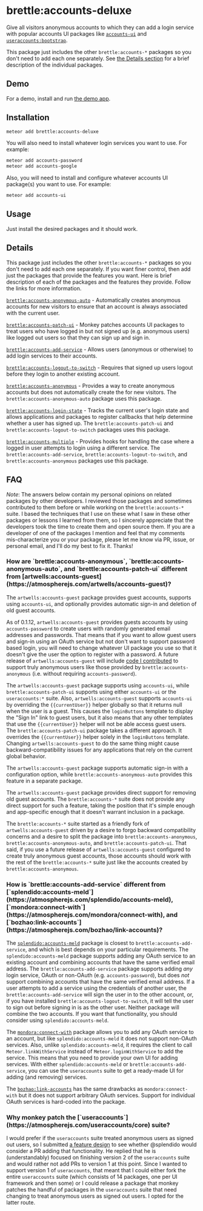 # brettle:accounts-deluxe

Give all visitors anonymous accounts to which they can add a login service
with popular accounts UI packages like
[`accounts-ui`](https://atmospherejs.com/meteor/accounts-ui) and
[`useraccounts:bootstrap`](https://atmospherejs.com/useraccounts/bootstrap).

This package just includes the other `brettle:accounts-*` packages so you don't
need to add each one separately.  See [the Details
section](https://github.com/brettle/meteor-accounts-deluxe/blob/master/README.md#details)
for a brief description of the individual packages.


## Demo

For a demo, install and run [the demo app](https://github.com/brettle/meteor-accounts-deluxe-demo).

## Installation

```sh
meteor add brettle:accounts-deluxe
```

You will also need to install whatever login services you want to use. For
example:

```sh
meteor add accounts-password
meteor add accounts-google
```

Also, you will need to install and configure whatever accounts UI package(s) you
want to use. For example:

```sh
meteor add accounts-ui
```

## Usage

Just install the desired packages and it should work.

## Details

This package just includes the other `brettle:accounts-*` packages so you don't
need to add each one separately. If you want finer control, then add just the
packages that provide the features you want. Here is brief description of each
of the packages and the features they provide. Follow the links for more
information.

[`brettle:accounts-anonymous-auto`](https://atmospherejs.com/brettle/accounts-anonymous-auto) -
Automatically creates anonymous accounts for new visitors to ensure that
an account is always associated with the current user.

[`brettle:accounts-patch-ui`](https://atmospherejs.com/brettle/accounts-patch-ui) -
Monkey patches accounts UI packages to treat users who have logged in but not
signed up (e.g. anonymous users) like logged out users so that they can sign up
and sign in.

[`brettle:accounts-add-service`](https://atmospherejs.com/brettle/accounts-add-service) -
Allows users (anonymous or otherwise) to add login services to their accounts.

[`brettle:accounts-logout-to-switch`](https://atmospherejs.com/brettle/accounts-logout-to-switch) -
Requires that signed up users logout before they login to another existing
account.

[`brettle:accounts-anonymous`](https://atmospherejs.com/brettle/accounts-anonymous) -
Provides a way to create anonymous accounts but does not automatically create
the for new visitors. The `brettle:accounts-anonymous-auto` package uses this
package.

[`brettle:accounts-login-state`](https://atmospherejs.com/brettle/accounts-login-state) -
Tracks the current user's login state and allows applications and packages to
register callbacks that help determine whether a user has signed up. The
`brettle:accounts-patch-ui` and `brettle:accounts-logout-to-switch` packages
uses this package.

[`brettle:accounts-multiple`](https://atmospherejs.com/brettle/accounts-multiple) -
Provides hooks for handling the case where a logged in user attempts to login
using a different service. The `brettle:accounts-add-service`,
`brettle:accounts-logout-to-switch`, and `brettle:accounts-anonymous` packages
use this package.

## FAQ

*Note*: The answers below contain my personal opinions on related packages by
other developers. I reviewed those packages and sometimes contributed to them
before or while working on the `brettle:accounts-*` suite. I based the
techniques that I use on these what I saw in these other packages or lessons I
learned from them, so I sincerely appreciate that the developers took the time
to create them and open source them. If you are a developer of one of the
packages I mention and feel that my comments mis-characterize you or your
package, please let me know via PR, issue, or personal email, and I'll do my
best to fix it. Thanks!

 <h3>How are `brettle:accounts-anonymous`, `brettle:accounts-anonymous-auto`, and `brettle:accounts-patch-ui` different from [artwells:accounts-guest](https://atmospherejs.com/artwells/accounts-guest)?</h3>

The `artwells:accounts-guest` package provides guest accounts, supports using
`accounts-ui`, and optionally provides automatic sign-in and deletion of old
guest accounts.

As of 0.1.12, `artwells:accounts-guest` provides guests accounts by using
`accounts-password` to create users with randomly generated email addresses and
passwords. That means that if you want to allow guest users and sign-in using an
OAuth service but not don't want to support password based login, you will need
to change whatever UI package you use so that it doesn't give the user the
option to register with a password. A future release of
`artwells:accounts-guest` will include [code I
contributed](https://github.com/artwells/meteor-accounts-guest/pull/35) to
support truly anonymous users like those provided by
`brettle:accounts-anonymous` (i.e. without requiring `accounts-password`).

The `artwells:accounts-guest` package supports using `accounts-ui`, while
`brettle:accounts-patch-ui` supports using either `accounts-ui` or the
`useraccounts:*` suite. Also, `artwells:accounts-guest` supports `accounts-ui`
by overriding the `{{currentUser}}` helper globally so that it returns null when
the user is a guest. This causes the `loginButtons` template to display the
"Sign In" link to guest users, but it also means that any other templates that
use the `{{currentUser}}` helper will not be able access guest users. The
`brettle:accounts-patch-ui` package takes a different approach. It overrides
the `{{currentUser}}` helper solely in the `loginButtons` template. Changing
`artwells:accounts-guest` to do the same thing might cause
backward-compatibility issues for any applications that rely on the current
global behavior.

The `artwells:accounts-guest` package supports automatic sign-in with a
configuration option, while `brettle:accounts-anonymous-auto` provides this
feature in a separate package.

The `artwells:accounts-guest` package provides direct support for removing old
guest accounts. The `brettle:accounts-*` suite does not provide any direct
support for such a feature, taking the position that it's simple enough and
app-specific enough that it doesn't warrant inclusion in a package.

The `brettle:accounts-*` suite started as a friendly fork of
`artwells:accounts-guest` driven by a desire to forgo backward compatibility
concerns and a desire to split the package into `brettle:accounts-anonymous`,
`brettle:accounts-anonymous-auto`, and `brettle:accounts-patch-ui`. That
said, if you use a future release of `artwells:accounts-guest` configured to
create truly anonymous guest accounts, those accounts should work with the rest
of the `brettle:accounts-*` suite just like the accounts created by
`brettle:accounts-anonymous`.

 <h3>How is `brettle:accounts-add-service` different from
 [`splendido:accounts-meld`](https://atmospherejs.com/splendido/accounts-meld),
 [`mondora:connect-with`](https://atmospherejs.com/mondora/connect-with), and [`bozhao:link-accounts`](https://atmospherejs.com/bozhao/link-accounts)?</h3>

The
[`splendido:accounts-meld`](https://atmospherejs.com/splendido/accounts-meld)
package is closest to `brettle:accounts-add-service`, and which is best depends
on your particular requirements. The `splendido:accounts-meld` package supports
adding any OAuth service to an existing account and combining accounts that have
the same verified email address. The `brettle:accounts-add-service` package
supports adding *any* login service, OAuth or non-OAuth (e.g.
`accounts-password`), but does *not* support combining accounts that have the
same verified email address. If a user attempts to add a service using the
credentials of another user, the `brettle:accounts-add-service` will sign the
user in to the other account, or, if you have installed
`brettle:accounts-logout-to-switch`, it will tell the user to sign out before
signing in is as the other user. Neither package will combine the two accounts.
If you want that functionality, you should consider using
`splendido:accounts-meld`.

The [`mondora:connect-with`](https://atmospherejs.com/mondora/connect-with)
package allows you to add any OAuth service to an account, but like
`splendido:accounts-meld` it does not support non-OAuth services. Also, unlike
`splendido:accounts-meld`, it requires the client to call
`Meteor.linkWithService` instead of `Meteor.loginWithService` to add the
service. This means that you need to provide your own UI for adding services.
With either `splendido:accounts-meld` or `brettle:accounts-add-service`, you can
use the `useraccounts` suite to get a ready-made UI for adding (and removing)
services.

The [`bozhao:link-accounts`](https://atmospherejs.com/bozhao/link-accounts) has
the same drawbacks as `mondora:connect-with` but it does not support arbitrary
OAuth services. Support for individual OAuth services is hard-coded into the
package.

 <h3>Why monkey patch the
 [`useraccounts`](https://atmospherejs.com/useraccounts/core) suite?</h3>

I would prefer if the `useraccounts` suite treated anonymous users as signed out
users, so I submitted [a feature
design](https://github.com/meteor-useraccounts/core/issues/499) to see whether
@splendido would consider a PR adding that functionality. He replied that he is
(understandably) focused on finishing version 2 of the `useraccounts` suite and
would rather not add PRs to version 1 at this point. Since I wanted to support
version 1 of `useraccounts`, that meant that I could either fork the entire
`useraccounts` suite (which consists of 14 packages, one per UI framework and
then some) or I could release a package that monkey patches the handful of
packages in the `useraccounts` suite that need changing to treat anonymous users
as signed out users. I opted for the latter route.
